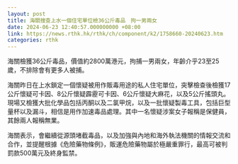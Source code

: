 ```yaml
---
layout: post
title: 海關搜查上水一個住宅單位檢36公斤毒品　拘一男兩女
date: 2024-06-23 12:40:57.000000000 +08:00
link: https://news.rthk.hk/rthk/ch/component/k2/1758660-20240623.htm
categories: rthk
---
```


海關檢獲36公斤毒品，價值約2800萬港元，拘捕一男兩女，年齡介乎23至25歲，不排除會有更多人被捕。

海關昨日在上水鎖定一個懷疑被用作販毒用途的私人住宅單位，突擊檢查後檢獲17公斤懷疑可卡因、8公斤懷疑霹靂可卡因、6公斤懷疑大麻花，以及5公斤搖頭丸。現場又檢獲大批化學品包括丙酮以及二氯甲烷，以及一批懷疑製毒工具，包括巨型量杯以及漏斗，相信是用作加速毒品處理。其中一名懷疑涉案女子報稱是保健員，其餘兩人報稱無業。

海關表示，會繼續從源頭堵截毒品，以及加強與內地和海外執法機關的情報交流和合作，並提醒根據《危險藥物條例》，販運危險藥物屬於極嚴重罪行，最高可被判罰款500萬元及終身監禁。
